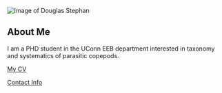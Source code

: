 ![Image of Douglas Stephan](images/headshot.png "REPLACE_WITH_SHORT_DESCRIPTION")

## About Me
I am a PHD student in the UConn EEB department interested in taxonomy and systematics of parasitic copepods.

[My CV](PDFs/cv.pdf)

[Contact Info](contact-info.html) 
